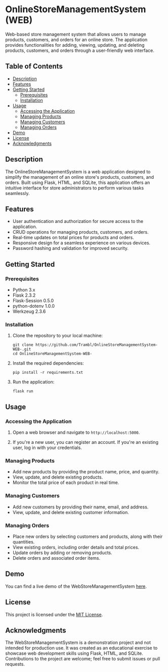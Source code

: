 # OnlineStoreManagementSystem (WEB)

Web-based store management system that allows users to manage products, customers, and orders for an online store. The application provides functionalities for adding, viewing, updating, and deleting products, customers, and orders through a user-friendly web interface.

## Table of Contents

- [Description](#description)
- [Features](#features)
- [Getting Started](#getting-started)
  - [Prerequisites](#prerequisites)
  - [Installation](#installation)
- [Usage](#usage)
  - [Accessing the Application](#accessing-the-application)
  - [Managing Products](#managing-products)
  - [Managing Customers](#managing-customers)
  - [Managing Orders](#managing-orders)
- [Demo](#demo)
- [License](#license)
- [Acknowledgments](#acknowledgments)

## Description

The OnlineStoreManagementSystem is a web application designed to simplify the management of an online store's products, customers, and orders. Built using Flask, HTML, and SQLite, this application offers an intuitive interface for store administrators to perform various tasks seamlessly.

## Features

- User authentication and authorization for secure access to the application.
- CRUD operations for managing products, customers, and orders.
- Real-time updates on total prices for products and orders.
- Responsive design for a seamless experience on various devices.
- Password hashing and validation for improved security.

## Getting Started

### Prerequisites

- Python 3.x
- Flask 2.3.2
- Flask-Session 0.5.0
- python-dotenv 1.0.0
- Werkzeug 2.3.6

### Installation

1. Clone the repository to your local machine:

   ```
   git clone https://github.com/Trambl/OnlineStoreManagementSystem-WEB-.git
   cd OnlineStoreManagementSystem-WEB-
   ```

2. Install the required dependencies:

   ```
   pip install -r requirements.txt
   ```

3. Run the application:

   ```
   flask run
   ```

## Usage

### Accessing the Application

1. Open a web browser and navigate to `http://localhost:5000`.

2. If you're a new user, you can register an account. If you're an existing user, log in with your credentials.

### Managing Products

- Add new products by providing the product name, price, and quantity.
- View, update, and delete existing products.
- Monitor the total price of each product in real time.

### Managing Customers

- Add new customers by providing their name, email, and address.
- View, update, and delete existing customer information.

### Managing Orders

- Place new orders by selecting customers and products, along with their quantities.
- View existing orders, including order details and total prices.
- Update orders by adding or removing products.
- Delete orders and associated order items.

## Demo

You can find a live demo of the WebStoreManagementSystem [here](https://youtu.be/tZJ7N5DGe2w).

## License

This project is licensed under the [MIT License](https://www.mit.edu/~amini/LICENSE.md).

## Acknowledgments

The WebStoreManagementSystem is a demonstration project and not intended for production use. It was created as an educational exercise to showcase web development skills using Flask, HTML, and SQLite. Contributions to the project are welcome; feel free to submit issues or pull requests.